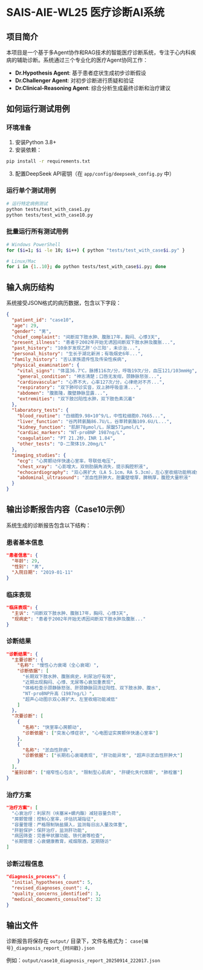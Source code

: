 # SAIS-AIE-WL25 医疗诊断AI系统

## 项目简介

本项目是一个基于多Agent协作和RAG技术的智能医疗诊断系统，专注于心内科疾病的辅助诊断。系统通过三个专业化的医疗Agent协同工作：

- **Dr.Hypothesis Agent**: 基于患者症状生成初步诊断假设
- **Dr.Challenger Agent**: 对初步诊断进行质疑和验证
- **Dr.Clinical-Reasoning Agent**: 综合分析生成最终诊断和治疗建议

## 如何运行测试用例

### 环境准备

1. 安装Python 3.8+
2. 安装依赖：
```bash
pip install -r requirements.txt
```

3. 配置DeepSeek API密钥（在 `app/config/deepseek_config.py` 中）

### 运行单个测试用例

```bash
# 运行特定病例测试
python tests/test_with_case1.py
python tests/test_with_case10.py
```

### 批量运行所有测试用例

```bash
# Windows PowerShell
for ($i=1; $i -le 10; $i++) { python "tests/test_with_case$i.py" }

# Linux/Mac
for i in {1..10}; do python tests/test_with_case$i.py; done
```

## 输入病历结构

系统接受JSON格式的病历数据，包含以下字段：

```json
{
  "patient_id": "case10",
  "age": 29,
  "gender": "男",
  "chief_complaint": "间断双下肢水肿、腹胀17年，胸闷、心悸3天",
  "present_illness": "患者于2002年开始无诱因间断双下肢水肿及腹胀...",
  "past_history": "10余岁发现乙肝'小三阳'，未诊治...",
  "personal_history": "生长于湖北新洲；有吸烟史6年...",
  "family_history": "否认家族遗传性及传染性疾病",
  "physical_examination": {
    "vital_signs": "体温36.7℃，脉搏116次/分，呼吸19次/分，血压121/103mmHg",
    "general_condition": "神志清楚；口唇无发绀，颈静脉怒张...",
    "cardiovascular": "心界不大，心率127次/分，心律绝对不齐...",
    "respiratory": "双下肺叩诊实音，双上肺呼吸音清...",
    "abdomen": "腹膨隆，腹壁静脉显露...",
    "extremities": "双下肢凹陷性水肿，双下肢色素沉着"
  },
  "laboratory_tests": {
    "blood_routine": "白细胞9.98×10^9/L，中性粒细胞0.7665...",
    "liver_function": "谷丙转氨酶86.7U/L，谷草转氨酶109.6U/L...",
    "kidney_function": "肌酐78μmol/L，尿酸571μmol/L",
    "cardiac_markers": "NT-proBNP 1987ng/L",
    "coagulation": "PT 21.2秒，INR 1.84",
    "other_tests": "D-二聚体19.20mg/L"
  },
  "imaging_studies": {
    "ecg": "心房颤动伴快速心室率，导联低电压",
    "chest_xray": "心影增大，双侧肋膈角消失，提示胸腔积液",
    "echocardiography": "双心房扩大（LA 5.1cm，RA 5.3cm），左心室收缩功能稍减低（LVEF 45%）",
    "abdominal_ultrasound": "淤血性肝肿大，胆囊壁增厚，脾稍厚，腹腔大量积液"
  }
}
```

## 输出诊断报告内容（Case10示例）

系统生成的诊断报告包含以下结构：

### 患者基本信息
```json
"患者信息": {
  "年龄": 29,
  "性别": "男",
  "入院日期": "2019-01-11"
}
```

### 临床表现
```json
"临床表现": {
  "主诉": "间断双下肢水肿、腹胀17年，胸闷、心悸3天",
  "现病史": "患者于2002年开始无诱因间断双下肢水肿及腹胀..."
}
```

### 诊断结果
```json
"诊断结果": {
  "主要诊断": {
    "名称": "慢性心力衰竭（全心衰竭）",
    "诊断依据": [
      "长期双下肢水肿、腹胀病史，利尿治疗有效",
      "近期出现胸闷、心悸、无尿等心衰加重表现",
      "体格检查示颈静脉怒张、肝颈静脉回流征阳性、双下肢水肿、腹水",
      "NT-proBNP升高（1987ng/L）",
      "超声心动图示双心房扩大、左室收缩功能减低"
    ]
  },
  "次要诊断": [
    {
      "名称": "快室率心房颤动",
      "诊断依据": ["突发心悸症状", "心电图证实房颤伴快速心室率"]
    },
    {
      "名称": "淤血性肝病",
      "诊断依据": ["长期右心衰竭表现", "肝功能异常", "超声示淤血性肝肿大"]
    }
  ],
  "鉴别诊断": ["缩窄性心包炎", "限制型心肌病", "肝硬化失代偿期", "肺栓塞"]
}
```

### 治疗方案
```json
"治疗方案": [
  "心衰治疗：利尿剂（呋塞米+螺内酯）减轻容量负荷",
  "房颤管理：控制心室率，评估抗凝指征",
  "容量管理：严格限制钠盐摄入，监测每日出入量及体重",
  "肝脏保护：保肝治疗，监测肝功能",
  "病因筛查：完善甲状腺功能、铁代谢等检查",
  "长期管理：心衰健康教育，戒烟限酒，定期随访"
]
```

### 诊断过程信息
```json
"diagnosis_process": {
  "initial_hypotheses_count": 5,
  "revised_diagnoses_count": 4,
  "quality_concerns_identified": 3,
  "medical_documents_consulted": 32
}
```

## 输出文件

诊断报告将保存在 `output/` 目录下，文件名格式为：
`case{编号}_diagnosis_report_{时间戳}.json`

例如：`output/case10_diagnosis_report_20250914_222017.json`
